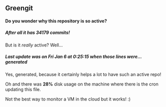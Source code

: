 ## Greengit

#### Do you wonder why this repository is so active?

##### After all it has 34179 commits!

But is it *really* active? Well...

##### Last update was on Fri Jan 6 at 0:25:15 when those lines were... generated

Yes, generated, because it certainly helps a lot to have such an active repo!

Oh and there was **28%** disk usage on the machine
where there is the cron updating this file.

Not the best way to monitor a VM in the cloud but it works! :)
